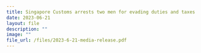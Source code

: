 ```yaml
---
title: Singapore Customs arrests two men for evading duties and taxes
date: 2023-06-21
layout: file
description: ""
image: ""
file_url: /files/2023-6-21-media-release.pdf
---
```

